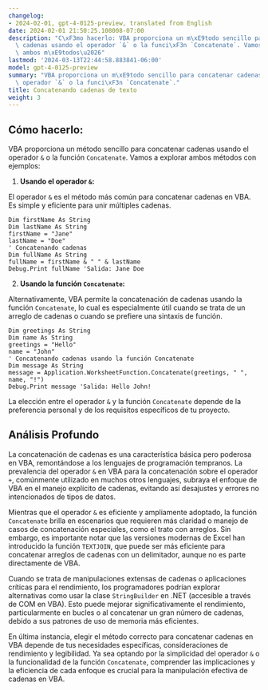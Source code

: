 ```yaml
---
changelog:
- 2024-02-01, gpt-4-0125-preview, translated from English
date: 2024-02-01 21:50:25.108008-07:00
description: "C\xF3mo hacerlo: VBA proporciona un m\xE9todo sencillo para concatenar\
  \ cadenas usando el operador `&` o la funci\xF3n `Concatenate`. Vamos a explorar\
  \ ambos m\xE9todos\u2026"
lastmod: '2024-03-13T22:44:58.883841-06:00'
model: gpt-4-0125-preview
summary: "VBA proporciona un m\xE9todo sencillo para concatenar cadenas usando el\
  \ operador `&` o la funci\xF3n `Concatenate`."
title: Concatenando cadenas de texto
weight: 3
---
```


## Cómo hacerlo:
VBA proporciona un método sencillo para concatenar cadenas usando el operador `&` o la función `Concatenate`. Vamos a explorar ambos métodos con ejemplos:

1. **Usando el operador `&`:**

El operador `&` es el método más común para concatenar cadenas en VBA. Es simple y eficiente para unir múltiples cadenas.

```vb.net
Dim firstName As String
Dim lastName As String
firstName = "Jane"
lastName = "Doe"
' Concatenando cadenas
Dim fullName As String
fullName = firstName & " " & lastName
Debug.Print fullName 'Salida: Jane Doe
```

2. **Usando la función `Concatenate`:**

Alternativamente, VBA permite la concatenación de cadenas usando la función `Concatenate`, lo cual es especialmente útil cuando se trata de un arreglo de cadenas o cuando se prefiere una sintaxis de función.

```vb.net
Dim greetings As String
Dim name As String
greetings = "Hello"
name = "John"
' Concatenando cadenas usando la función Concatenate
Dim message As String
message = Application.WorksheetFunction.Concatenate(greetings, " ", name, "!")
Debug.Print message 'Salida: Hello John!
```

La elección entre el operador `&` y la función `Concatenate` depende de la preferencia personal y de los requisitos específicos de tu proyecto.

## Análisis Profundo
La concatenación de cadenas es una característica básica pero poderosa en VBA, remontándose a los lenguajes de programación tempranos. La prevalencia del operador `&` en VBA para la concatenación sobre el operador `+`, comúnmente utilizado en muchos otros lenguajes, subraya el enfoque de VBA en el manejo explícito de cadenas, evitando así desajustes y errores no intencionados de tipos de datos.

Mientras que el operador `&` es eficiente y ampliamente adoptado, la función `Concatenate` brilla en escenarios que requieren más claridad o manejo de casos de concatenación especiales, como el trato con arreglos. Sin embargo, es importante notar que las versiones modernas de Excel han introducido la función `TEXTJOIN`, que puede ser más eficiente para concatenar arreglos de cadenas con un delimitador, aunque no es parte directamente de VBA.

Cuando se trata de manipulaciones extensas de cadenas o aplicaciones críticas para el rendimiento, los programadores podrían explorar alternativas como usar la clase `StringBuilder` en .NET (accesible a través de COM en VBA). Esto puede mejorar significativamente el rendimiento, particularmente en bucles o al concatenar un gran número de cadenas, debido a sus patrones de uso de memoria más eficientes.

En última instancia, elegir el método correcto para concatenar cadenas en VBA depende de tus necesidades específicas, consideraciones de rendimiento y legibilidad. Ya sea optando por la simplicidad del operador `&` o la funcionalidad de la función `Concatenate`, comprender las implicaciones y la eficiencia de cada enfoque es crucial para la manipulación efectiva de cadenas en VBA.
